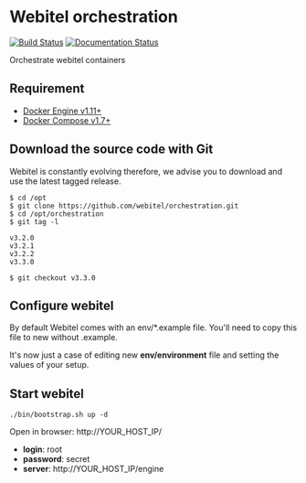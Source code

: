 # Webitel orchestration

[![Build Status](https://travis-ci.org/webitel/orchestration.svg?branch=master)](https://travis-ci.org/webitel/orchestration) [![Documentation Status](https://readthedocs.org/projects/webitel/badge/?version=latest)](http://api.webitel.com/en/latest/?badge=latest) 

Orchestrate webitel containers 

## Requirement

- [Docker Engine v1.11+](https://docs.docker.com/engine/installation/)
- [Docker Compose v1.7+](https://docs.docker.com/compose/install/)

## Download the source code with Git

Webitel is constantly evolving therefore, we advise you to download and use the latest tagged release. 

	$ cd /opt
	$ git clone https://github.com/webitel/orchestration.git
	$ cd /opt/orchestration
	$ git tag -l
	
	v3.2.0
	v3.2.1
	v3.2.2
	v3.3.0
	
	$ git checkout v3.3.0

## Configure webitel

By default Webitel comes with an env/*.example file. You'll need to copy this file to new without .example.

It's now just a case of editing new **env/environment** file and setting the values of your setup.

## Start webitel

	./bin/bootstrap.sh up -d

Open in browser: http://YOUR_HOST_IP/

- **login**: root
- **password**: secret
- **server**: http://YOUR_HOST_IP/engine
